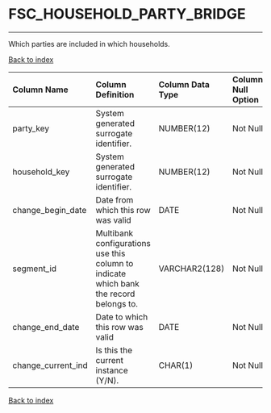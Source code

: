 # **FSC_HOUSEHOLD_PARTY_BRIDGE**

---

Which parties are included in which households.

[Back to index](./index.md)

| Column Name        | Column Definition                                                                      | Column Data Type   | Column Null Option   | PK   | FK   |
|:-------------------|:---------------------------------------------------------------------------------------|:-------------------|:---------------------|:-----|:-----|
| party_key          | System generated surrogate identifier\.                                                | NUMBER(12)         | Not Null             | No   | Yes  |
| household_key      | System generated surrogate identifier\.                                                | NUMBER(12)         | Not Null             | No   | Yes  |
| change_begin_date  | Date from which this row was valid                                                     | DATE               | Not Null             | Yes  | No   |
| segment_id         | Multibank configurations use this column to indicate which bank the record belongs to. | VARCHAR2(128)      | Not Null             | No   | Yes  |
| change_end_date    | Date to which this row was valid                                                       | DATE               | Not Null             | No   | No   |
| change_current_ind | Is this the current instance (Y/N).                                                    | CHAR(1)            | Not Null             | No   | No   |

[Back to index](./index.md)
